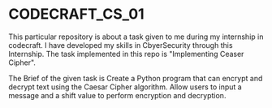 # CODECRAFT_CS_01

This particular repository is about a task given to me during my internship in codecraft. I have developed my skills in CbyerSecurity through this Internship. The task implemented in this repo is "Implementing Ceaser Cipher".  

The Brief of the given task is Create a Python program that can encrypt and decrypt text using the Caesar Cipher algorithm. Allow users to input a message and a shift value to perform encryption and decryption.
